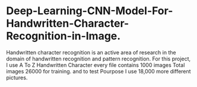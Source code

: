 # Deep-Learning-CNN-Model-For-Handwritten-Character-Recognition-in-Image.
Handwritten character recognition is an active area of research in the domain of handwritten recognition and pattern recognition.
For this project, I use A To Z Handwritten Character every file contains 1000 images Total images 26000 for training.
and to test Pourpose I use 18,000 more different pictures.


